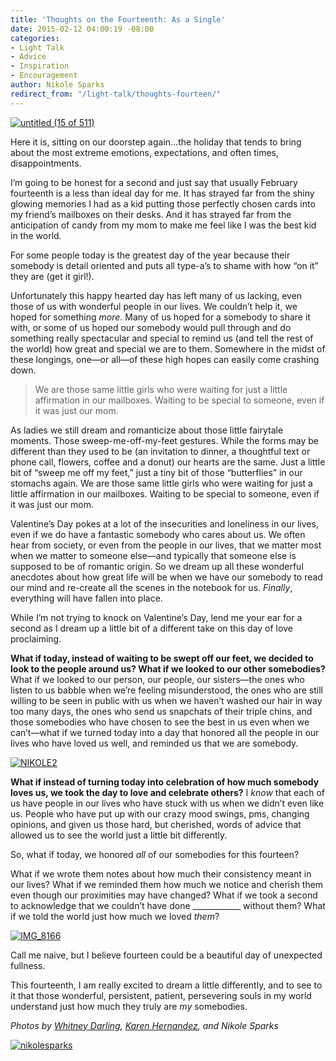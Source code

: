 ```yaml
---
title: 'Thoughts on the Fourteenth: As a Single'
date: 2015-02-12 04:00:19 -08:00
categories:
- Light Talk
- Advice
- Inspiration
- Encouragement
author: Nikole Sparks
redirect_from: "/light-talk/thoughts-fourteen/"
---
```


[![untitled (15 of 511)](https://yellow-blog-images.imgix.net/2015/02/untitled-15-of-511.jpg)](https://yellow-blog-images.imgix.net/2015/02/untitled-15-of-511.jpg)

Here it is, sitting on our doorstep again…the holiday that tends to bring about the most extreme emotions, expectations, and often times, disappointments.

I’m going to be honest for a second and just say that usually February fourteenth is a less than ideal day for me. It has strayed far from the shiny glowing memories I had as a kid putting those perfectly chosen cards into my friend’s mailboxes on their desks. And it has strayed far from the anticipation of candy from my mom to make me feel like I was the best kid in the world.

For some people today is the greatest day of the year because their somebody is detail oriented and puts all type-a’s to shame with how “on it” they are (get it girl!).

Unfortunately this happy hearted day has left many of us lacking, even those of us with wonderful people in our lives. We couldn’t help it, we hoped for something _more_. Many of us hoped for a somebody to share it with, or some of us hoped our somebody would pull through and do something really spectacular and special to remind us (and tell the rest of the world) how great and special we are to them. Somewhere in the midst of these longings, one—or all—of these high hopes can easily come crashing down.

> We are those same little girls who were waiting for just a little affirmation in our mailboxes. Waiting to be special to someone, even if it was just our mom.

As ladies we still dream and romanticize about those little fairytale moments. Those sweep-me-off-my-feet gestures. While the forms may be different than they used to be (an invitation to dinner, a thoughtful text or phone call, flowers, coffee and a donut) our hearts are the same. Just a little bit of “sweep me off my feet,” just a tiny bit of those “butterflies” in our stomachs again. We are those same little girls who were waiting for just a little affirmation in our mailboxes. Waiting to be special to someone, even if it was just our mom.

Valentine’s Day pokes at a lot of the insecurities and loneliness in our lives, even if we do have a fantastic somebody who cares about us. We often hear from society, or even from the people in our lives, that we matter most when we matter to someone else—and typically that someone else is supposed to be of romantic origin. So we dream up all these wonderful anecdotes about how great life will be when we have our somebody to read our mind and re-create all the scenes in the notebook for us. _Finally_, everything will have fallen into place.

While I’m not trying to knock on Valentine’s Day, lend me your ear for a second as I dream up a little bit of a different take on this day of love proclaiming.

**What if today, instead of waiting to be swept off our feet, we decided to look to the people around us? What if we looked to our other somebodies?** What if we looked to our person, our people, our sisters—the ones who listen to us babble when we’re feeling misunderstood, the ones who are still willing to be seen in public with us when we haven’t washed our hair in way too many days, the ones who send us snapchats of their triple chins, and those somebodies who have chosen to see the best in us even when we can’t—what if we turned today into a day that honored all the people in our lives who have loved us well, and reminded us that we are somebody.

[![NIKOLE2](https://yellow-blog-images.imgix.net/2015/02/NIKOLE2.jpg)](https://yellow-blog-images.imgix.net/2015/02/NIKOLE2.jpg)

**What if instead of turning today into celebration of how much somebody loves us, we took the day to love and celebrate others?** I _know_ that each of us have people in our lives who have stuck with us when we didn’t even like us. People who have put up with our crazy mood swings, pms, changing opinions, and given us those hard, but cherished, words of advice that allowed us to see the world just a little bit differently.

So, what if today, we honored _all_ of our somebodies for this fourteen?

What if we wrote them notes about how much their consistency meant in our lives? What if we reminded them how much we notice and cherish them even though our proximities may have changed? What if we took a second to acknowledge that we couldn’t have done ____________ without them? What if we told the world just how much we loved _them_?

[![IMG_8166](https://yellow-blog-images.imgix.net/2015/02/IMG_8166.jpg)](https://yellow-blog-images.imgix.net/2015/02/IMG_8166.jpg)

Call me naive, but I believe fourteen could be a beautiful day of unexpected fullness.

This fourteenth, I am really excited to dream a little differently, and to see to it that those wonderful, persistent, patient, persevering souls in my world understand just how much they truly are _my_ somebodies.

_Photos by [Whitney Darling](http://whitneydarling.com/), [Karen Hernandez](http://alwaysjoyfulkaren.blogspot.com/), and Nikole Sparks_

[![nikolesparks](https://yellow-blog-images.imgix.net/2015/02/nikolesparks.jpg)](http://nikolesparksdesign.com/)
